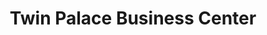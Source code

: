 ---
title: "Twin Palace Business Center"
url: /gbarnga/twin-palace-business-center/
shop: clothes
---